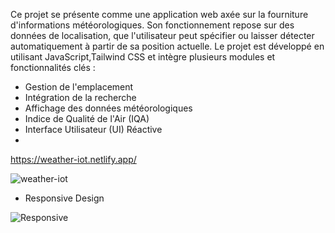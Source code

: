 
Ce projet se présente comme une application web axée sur la fourniture d'informations météorologiques. Son fonctionnement repose sur des données de localisation, que l'utilisateur peut spécifier ou laisser détecter automatiquement à partir de sa position actuelle. Le projet est développé en utilisant JavaScript,Tailwind CSS et intègre plusieurs modules et fonctionnalités clés :
- Gestion de l'emplacement
- Intégration de la recherche
- Affichage des données météorologiques
- Indice de Qualité de l'Air (IQA)
- Interface Utilisateur (UI) Réactive
- 
https://weather-iot.netlify.app/
  
![weather-iot](https://github.com/dylanmdo/WeatherApp/assets/83838424/ada102fb-83d0-433e-a35c-7e40b175c623)

- Responsive Design

![Responsive](https://github.com/dylanmdo/WeatherApp/assets/83838424/a4a98566-aa1c-4855-8c1a-42ec92cc35ac)
